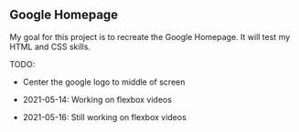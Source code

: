 ## Google Homepage

My goal for this project is to recreate the Google Homepage.  It will test my HTML and CSS skills.  

TODO:
- Center the google logo to middle of screen

- 2021-05-14: Working on flexbox videos
- 2021-05-16: Still working on flexbox videos